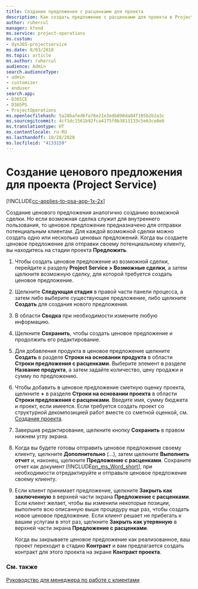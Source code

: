 ```yaml
---
title: Создание предложения с расценками для проекта
description: Как создать предложение с расценками для проекта в Project Service
author: ruhercul
manager: kfend
ms.service: project-operations
ms.custom:
- dyn365-projectservice
ms.date: 8/03/2018
ms.topic: article
ms.author: ruhercul
audience: Admin
search.audienceType:
- admin
- customizer
- enduser
search.app:
- D365CE
- D365PS
- ProjectOperations
ms.openlocfilehash: 5a28bafed6fa76e21e3edb890da04f105b2b2a3c
ms.sourcegitcommit: 4cf1dc1561b92fca4175f0b3813133c5e63ce8e6
ms.translationtype: HT
ms.contentlocale: ru-RU
ms.lasthandoff: 10/28/2020
ms.locfileid: "4133159"
---
```

# <a name="create-a-project-quote-project-service"></a>Создание ценового предложения для проекта (Project Service)

[!INCLUDE[cc-applies-to-psa-app-1x-2x](../includes/cc-applies-to-psa-app-1x-2x.md)]

Создание ценового предложения аналогично созданию возможной сделки. Но если возможная сделка служит для внутреннего пользования, то ценовое предложение предназначено для отправки потенциальным клиентам. Для каждой возможной сделки можно создать одно или несколько ценовых предложений. Когда вы создаете ценовое предложение для отправки своему потенциальному клиенту, вы находитесь на стадии проекта **Предложить**.  
  
1. Чтобы создать ценовое предложение из возможной сделки, перейдите к разделу **Project Service > Возможные сделки**, а затем щелкните возможную сделку, для которой требуется создать ценовое предложение.  
  
2. Щелкните **Следующая стадия** в правой части панели процесса, а затем либо выберите существующее предложение, либо щелкните **Создать** для создания нового предложения.  
  
3. В области **Сводка** при необходимости измените любую информацию.  
  
4. Щелкните **Сохранить**, чтобы создать ценовое предложение и продолжить его редактирование.  
  
5. Для добавления продукта в ценовое предложение щелкните **Создать** в разделе **Строки на основании продукта** в области **Строки предложения с расценками**. Выберите элемент в разделе **Название продукта**, а затем задайте количество, цену продажи и сумму по предложению.  
  
6. Чтобы добавить в ценовое предложение сметную оценку проекта, щелкните **+** в разделе **Строки на основании проекта** в области **Строки предложения с расценками**. Введите имя, сумму бюджета и проект, если имеется. Если требуется создать проект со структурной декомпозицией работ вместе со сметной оценкой, см. [Создание проекта](../psa/create-project.md).  
  
7. Завершив редактирование, щелкните кнопку **Сохранить** в правом нижнем углу экрана.  
  
8. Когда вы будете готовы отправить ценовое предложение своему клиенту, щелкните **Дополнительно** (…), затем щелкните **Выполнить отчет** и, наконец, щелкните **Предложение с расценками**. Сохраните отчет как документ [!INCLUDE[pn_ms_Word_short](../includes/pn-ms-word-short.md)], при необходимости отредактируйте и отправьте ценовое предложение своему клиенту.  
  
9. Если клиент принимает предложение, щелкните **Закрыть как заключенную** в верхней части экрана **Предложение с расценками**. Если клиент желает, чтобы вы изменили некоторые позиции, выполните всю описанную выше процедуру еще раз, чтобы создать новое ценовое предложение. Если клиент решает не прибегать к вашим услугам в этот раз, щелкните **Закрыть как утерянную** в верхней части экрана **Предложение с расценками**.  
  
   Когда вы закрываете ценовое предложение как реализованное, ваш проект переходит в стадию **Контракт** и вам предлагается создать контракт для этого проекта на экране **Контракт проекта**.  
  
### <a name="see-also"></a>См. также  
 [Руководство для менеджера по работе с клиентами](../psa/account-manager-guide.md)
